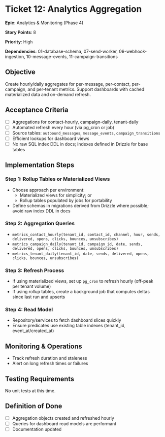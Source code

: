 # Ticket 12: Analytics Aggregation

**Epic**: Analytics & Monitoring (Phase 4)

**Story Points**: 8

**Priority**: High

**Dependencies**: 01-database-schema, 07-send-worker, 09-webhook-ingestion, 10-message-events, 11-campaign-transitions

## Objective

Create hourly/daily aggregates for per-message, per-contact, per-campaign, and per-tenant metrics. Support dashboards with cached materialized data and on-demand refresh.

## Acceptance Criteria

- [ ] Aggregations for contact-hourly, campaign-daily, tenant-daily
- [ ] Automated refresh every hour (via pg_cron or job)
- [ ] Source tables: `outbound_messages`, `message_events`, `campaign_transitions`
- [ ] Efficient lookups for dashboard views
- [ ] No raw SQL index DDL in docs; indexes defined in Drizzle for base tables

## Implementation Steps

### Step 1: Rollup Tables or Materialized Views

- Choose approach per environment:
  - Materialized views for simplicity; or
  - Rollup tables populated by jobs for portability
- Define schemas in migrations derived from Drizzle where possible; avoid raw index DDL in docs

### Step 2: Aggregation Queries

- `metrics_contact_hourly(tenant_id, contact_id, channel, hour, sends, delivered, opens, clicks, bounces, unsubscribes)`
- `metrics_campaign_daily(tenant_id, campaign_id, date, sends, delivered, opens, clicks, bounces, unsubscribes)`
- `metrics_tenant_daily(tenant_id, date, sends, delivered, opens, clicks, bounces, unsubscribes)`

### Step 3: Refresh Process

- If using materialized views, set up `pg_cron` to refresh hourly (off-peak per tenant volume)
- If using rollup tables, create a background job that computes deltas since last run and upserts

### Step 4: Read Model

- Repository/services to fetch dashboard slices quickly
- Ensure predicates use existing table indexes (tenant_id, event_at/created_at)

## Monitoring & Operations

- Track refresh duration and staleness
- Alert on long refresh times or failures

## Testing Requirements

No unit tests at this time.

## Definition of Done

- [ ] Aggregation objects created and refreshed hourly
- [ ] Queries for dashboard read models are performant
- [ ] Documentation updated
